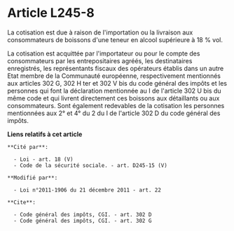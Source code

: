 # Article L245-8

La cotisation est due à raison de l'importation ou la livraison aux consommateurs de boissons d'une teneur en alcool
supérieure à 18 % vol. 

La cotisation est acquittée par l'importateur ou pour le compte des consommateurs par les entrepositaires agréés, les
destinataires enregistrés, les représentants fiscaux des opérateurs établis dans un autre Etat membre de la Communauté
européenne, respectivement mentionnés aux articles 302 G, 302 H ter et 302 V bis du code général des impôts et les personnes
qui font la déclaration mentionnée au I de l'article 302 U bis du même code et qui livrent directement ces boissons aux
détaillants ou aux consommateurs. Sont également redevables de la cotisation les personnes mentionnées aux 2° et 4° du 2 du I
de l'article 302 D du code général des impôts.

**Liens relatifs à cet article**

	**Cité par**:

	  - Loi - art. 18 (V)
	  - Code de la sécurité sociale. - art. D245-15 (V)

	**Modifié par**:

	  - Loi n°2011-1906 du 21 décembre 2011 - art. 22

	**Cite**:

	  - Code général des impôts, CGI. - art. 302 D
	  - Code général des impôts, CGI. - art. 302 G
